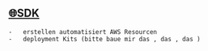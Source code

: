 
## [🌐SDK](https://docs.aws.amazon.com/AmazonS3/latest/userguide/UsingAWSSDK.html)

    -   erstellen automatisiert AWS Resourcen
    -   deployment Kits (bitte baue mir das , das , das )
